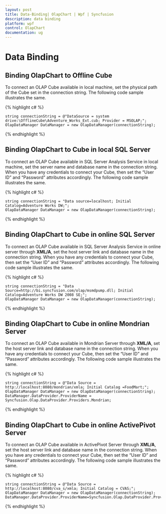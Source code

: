 ```yaml
---
layout: post
title: Data-Binding| OlapChart | Wpf | Syncfusion
description: data binding
platform: wpf
control: OlapChart
documentation: ug
---
```


# Data Binding

## Binding OlapChart to Offline Cube

To connect an OLAP Cube available in local machine, set the physical path of the Cube set in the connection string. The following code sample illustrates the same.

{% highlight c# %}

	string connectionString = @"DataSource = system drive:\OfflineCube\Adventure_Works_Ext.cub; Provider = MSOLAP;";
	OlapDataManager DataManager = new OlapDataManager(connectionString);

{% endhighlight %}

## Binding OlapChart to Cube in local SQL Server

To connect an OLAP Cube available in SQL Server Analysis Service in local machine, set the server name and database name in the connection string. When you have any credentials to connect your Cube, then set the “User ID” and “Password” attributes accordingly. The following code sample illustrates the same.

{% highlight c# %}

	string connectionString = "Data source=localhost; Initial Catalog=Adventure Works DW;"; 
	OlapDataManager DataManager = new OlapDataManager(connectionString);

{% endhighlight %}

## Binding OlapChart to Cube in online SQL Server

To connect an OLAP Cube available in SQL Server Analysis Service in online server through **XML/A**, set the host server link and database name in the connection string. When you have any credentials to connect your Cube, then set the “User ID” and “Password” attributes accordingly. The following code sample illustrates the same.

{% highlight c# %}

	string connectionString = "Data Source=http://bi.syncfusion.com/olap/msmdpump.dll; Initial Catalog=Adventure Works DW 2008 SE;"; 
	OlapDataManager DataManager = new OlapDataManager(connectionString);

{% endhighlight %}

## Binding OlapChart to Cube in online Mondrian Server

To connect an OLAP Cube available in Mondrian Server through **XML/A**, set the host server link and database name in the connection string. When you have any credentials to connect your Cube, then set the “User ID” and “Password” attributes accordingly. The following code sample illustrates the same.

{% highlight c# %}

	string connectionString = @"Data Source = http://localhost:8080/mondrian/xmla; Initial Catalog =FoodMart;";
	OlapDataManager DataManager = new OlapDataManager(connectionString);
	DataManager.DataProvider.ProviderName = Syncfusion.Olap.DataProvider.Providers.Mondrian;

{% endhighlight %}

## Binding OlapChart to Cube in online ActivePivot Server

To connect an OLAP Cube available in ActivePivot Server through **XML/A**, set the host server link and database name in the connection string. When you have any credentials to connect your Cube, then set the “User ID” and “Password” attributes accordingly. The following code sample illustrates the same.

{% highlight c# %}

	string connectionString = @"Data Source = http://localhost:8080/cva_s/xmla; Initial Catalog = CVAS;";
	OlapDataManager DataManager = new OlapDataManager(connectionString);
	DataManager.DataProvider.ProviderName=Syncfusion.Olap.DataProvider.Providers.ActivePivot;

{% endhighlight %}
